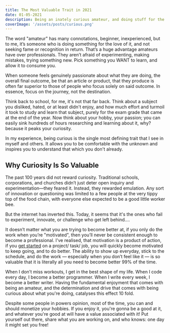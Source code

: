 ```yaml
---
title: The Most Valuable Trait in 2021
date: 01-05-2021
description: Being an inately curious amateur, and doing stuff for the thrill of it is by far one of the most rewarding and valuable traits in the modern day. Get up, and do what you love!
coverImage: '/assets/posts/curious.png'
---
```

The word "amateur" has many connotations, beginner, inexperienced, but to me, it’s someone who is doing something for the love of it, and not seeking fame or recognition in return. That’s a huge advantage amateurs have over professionals. They aren’t afraid of experimenting, making mistakes, trying something new. Pick something you WANT to learn, and allow it to consume you.

When someone feels genuinely passionate about what they are doing, the overall final outcome, be that an article or product, that they produce is often far superior to those of people who focus solely on said outcome. In essence, focus on the journey, not the destination. 

Think back to school, for me, it's not that far back. Think about a subject you disliked, hated, or at least didn't enjoy, and how much effort and turmoil it took to study and learn that subject, purely for the exam grade that came at the end of the year. Now think about your hobby, your passion; you can easily sink hundreds of hours researching and learning about it, why? because it peaks your curiosity.  

In my experience, being curious is the single most defining trait that I see in myself and others. It allows you to be comfortable with the unknown and inspires you to understand that which you don't already.

## Why Curiosity Is So Valuable

The past 100 years did not reward curiosity. Traditional schools, corporations, and churches didn’t just deter open inquiry and experimentation—they feared it. Instead, they rewarded emulation. Any sort of innovation or questioning was limited to a few people at the very tippy top of the food chain, with everyone else expected to be a good little worker bee.

But the internet has inverted this. Today, it seems that it's the ones who fail to experiment, innovate, or challenge who get left behind....

It doesn’t matter what you are trying to become better at, if you only do the work when you’re "motivated", then you’ll never be consistent enough to become a professional. I've realised, that motivation is a product of action, if you [get started](https://torbet.co/posts/Just-Start) on a project/ task/ job, you will quickly become motivated to keep going, and to do better.  The ability to show up everyday, stick to the schedule, and do the work — especially when you don’t feel like it — is so valuable that it is literally all you need to become better 99% of the time.

When I don’t miss workouts, I get in the best shape of my life. When I code every day, I become a better programmer. When I write every week, I become a better writer. Having the fundamental enjoyment that comes with being an amateur, and the determination and drive that comes with being curious about what you're doing, catalyses this effect 10 fold. 

Despite some people in powers opinion, most of the time, you can and should monetize your hobbies. If you enjoy it, you're gonna be a good at it, and whatever you're good at will have a value associated with it! Put yourself out there, share what you are working on, and who knows: one day it might set you free!

